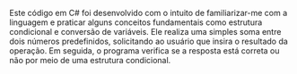 
Este código em C# foi desenvolvido com o intuito de familiarizar-me com a linguagem e praticar alguns conceitos fundamentais como estrutura condicional e conversão de variáveis. 
Ele realiza uma simples soma entre dois números predefinidos, solicitando ao usuário que insira o resultado da operação. 
Em seguida, o programa verifica se a resposta está correta ou não por meio de uma estrutura condicional.
